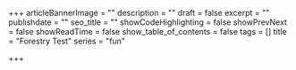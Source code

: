 +++
articleBannerImage = ""
description = ""
draft = false
excerpt = ""
publishdate = ""
seo_title = ""
showCodeHighlighting = false
showPrevNext = false
showReadTime = false
show_table_of_contents = false
tags = []
title = "Forestry Test"
series = "fun"

+++
